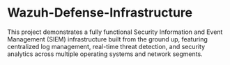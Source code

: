 # Wazuh-Defense-Infrastructure
This project demonstrates a fully functional Security Information and Event Management (SIEM) infrastructure built from the ground up, featuring centralized log management, real-time threat detection, and security analytics across multiple operating systems and network segments.
